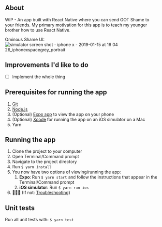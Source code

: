 ## About
  WIP - An app built with React Native where you can send GOT Shame to your friends.
My primary motivation for this app is to teach my younger brother how to use React Native.

Ominous Shame UI:
![simulator screen shot - iphone x - 2019-01-15 at 16 04 26_iphonexspacegrey_portrait](https://user-images.githubusercontent.com/6841437/51200009-31e7c000-18f0-11e9-8c86-a63ce1a2d406.png)

## Improvements I'd like to do
- [ ] Implement the whole thing

## Prerequisites for running the app
  1. [Git](https://git-scm.com/downloads)
  2. [Node.js](https://nodejs.org/)
  3. (Optional) [Expo app](https://expo.io) to view the app on your phone
  4. (Optional) [Xcode](https://itunes.apple.com/en/app/xcode/id497799835?mt=12#) for running the app on an iOS simulator on a Mac
 5. Yarn

## Running the app
  1. Clone the project to your computer
  2. Open Terminal/Command prompt
  3. Navigate to the project directory
  4. Run `$ yarn install`
  5. You now have two options of viewing/running the app:
     1. **Expo**: Run `$ yarn start` and follow the instructions that appear in the Terminal/Command prompt
     2. **iOS simulator**: Run `$ yarn run ios`
  6. 🎉🎉🎉 (If not: [Troubleshooting](https://github.com/react-community/create-react-native-app/blob/master/react-native-scripts/template/README.md#troubleshooting))

## Unit tests
  Run all unit tests with:
  `$ yarn test`
